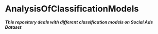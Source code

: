 # AnalysisOfClassificationModels
**_This repository deals with different classification models on Social Ads Dataset_**
